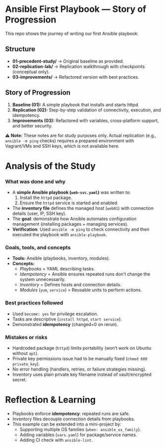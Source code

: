 # Ansible First Playbook — Story of Progression

This repo shows the journey of writing our first Ansible playbook.

## Structure
- **01-precedent-study/** → Original baseline as provided.
- **02-replication-lab/** → Replication walkthrough with checkpoints (conceptual only).
- **03-improvements/** → Refactored version with best practices.

## Story of Progression
1. **Baseline (01):** A simple playbook that installs and starts httpd.  
2. **Replication (02):** Step-by-step validation of connectivity, execution, and idempotency.  
3. **Improvements (03):** Refactored with variables, cross-platform support, and better security.  

⚠️ **Note:** These notes are for study purposes only. Actual replication (e.g., `ansible -m ping` checks) requires a prepared environment with Vagrant/VMs and SSH keys, which is not available here.


# **Analysis of the Study**

### What was done and why

- A **simple Ansible playbook (`web-svc.yaml`)** was written to:
    1. Install the `httpd` package.
    2. Ensure the `httpd` service is started and enabled.
- The **inventory file** defines the managed host (`web01`) with connection details (user, IP, SSH key).
- The **goal**: demonstrate how Ansible automates configuration management (installing packages + managing services).
- **Verification**: Used `ansible -m ping` to check connectivity and then executed the playbook with `ansible-playbook`.

### Goals, tools, and concepts

- **Tools:** Ansible (playbooks, inventory, modules).
- **Concepts:**
    - *Playbooks* = YAML describing tasks.
    - *Idempotency* = Ansible ensures repeated runs don’t change the system unnecessarily.
    - *Inventory* = Defines hosts and connection details.
    - *Modules* (`yum`, `service`) = Reusable units to perform actions.

### Best practices followed

- Used `become: yes` for privilege escalation.
- Tasks are descriptive (`install httpd`, `start service`).
- Demonstrated **idempotency** (changed=0 on rerun).

### Mistakes or risks

- Hardcoded package (`httpd`) limits portability (won’t work on Ubuntu without `apt`).
- Private key permissions issue had to be manually fixed (`chmod 600 private_key`).
- No error handling (handlers, retries, or failure strategies missing).
- Inventory uses plain private key filename instead of vault/encrypted secret.

# **Reflection & Learning**

- Playbooks enforce **idempotency**: repeated runs are safe.
- Inventory files decouple connection details from playbooks.
- This example can be extended into a mini-project by:
    - Supporting multiple OS families (`when: ansible_os_family`).
    - Adding variables (`vars.yaml`) for package/service names.
    - Adding CI check with `ansible-lint`.